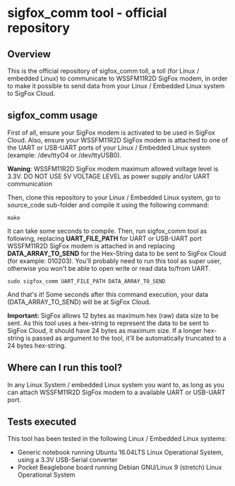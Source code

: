 # sigfox_comm tool - official repository

## Overview
This is the official repository of sigfox_comm toll, a toll (for Linux / embedded Linux) to communicate to WSSFM11R2D SigFox modem, in order to make it possible to send data from your Linux / Embedded Linux system to SigFox Cloud.


## sigfox_comm usage

First of all, ensure your SigFox modem is activated to be used in SigFox Cloud. Also, ensure your WSSFM11R2D SigFox modem is attached to one of the UART or USB-UART ports of your Linux / Embedded Linux system (example: /dev/ttyO4 or /dev/ttyUSB0). 

**Waning**: WSSFM11R2D SigFox modem maximum allowed voltage level is 3.3V. DO NOT USE 5V VOLTAGE LEVEL as power supply and/or UART communication

Then, clone this repository to your Linux / Embedded Linux system, go to source_code sub-folder and compile it using the following command:


```
make
```

It can take some seconds to compile. Then, run sigfox_comm tool as following, replacing **UART_FILE_PATH** for UART or USB-UART port WSSFM11R2D SigFox modem is attached in and replacing **DATA_ARRAY_TO_SEND** for the Hex-String data to be sent to SigFox Cloud (for example: 010203). You'll probably need to run this tool as super user, otherwise you won't be able to open write or read data to/from UART.


```
sudo sigfox_comm UART_FILE_PATH DATA_ARRAY_TO_SEND
```

And that's it! Some seconds after this command execution, your data (DATA_ARRAY_TO_SEND) will be at SigFox Cloud.


**Important:** SigFox allows 12 bytes as maximum hex (raw) data size to be sent. As this tool uses a hex-string to represent the data to be sent to SigFox Cloud, it should have 24 bytes as maximum size. If a longer hex-string is passed as argument to the tool, it'll be automatically truncated to a 24 bytes hex-string.


## Where can I run this tool?

In any Linux System / embedded Linux system you want to, as long as you can attach WSSFM11R2D SigFox modem to a available UART or USB-UART port.


## Tests executed

This tool has been tested in the following Linux / Embedded Linux systems:

* Generic notebook running Ubuntu 16.04LTS Linux Operational System, using a 3.3V USB-Serial converter
* Pocket Beaglebone board running Debian GNU/Linux 9 (stretch) Linux Operational System


